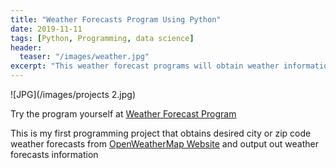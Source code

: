```yaml
---
title: "Weather Forecasts Program Using Python"
date: 2019-11-11
tags: [Python, Programming, data science]
header:
  teaser: "/images/weather.jpg"
excerpt: "This weather forecast programs will obtain weather information from OpenWeatherMap website"
---
```


![JPG](/images/projects 2.jpg)
 
  
Try the program yourself at [Weather Forecast Program](https://github.com/thanhnguyenduong/DSC510_Weather_Python_Program)

This is my first programming project that obtains desired city or zip code weather forecasts from [OpenWeatherMap Website](https://openweathermap.org/) and output out weather forecasts information

